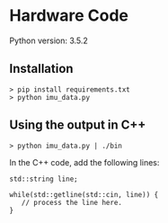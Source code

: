 # Hardware Code

Python version: 3.5.2

## Installation

```
> pip install requirements.txt
> python imu_data.py
```

## Using the output in C++

```
> python imu_data.py | ./bin
```

In the C++ code, add the following lines:

```
std::string line;

while(std::getline(std::cin, line)) {
   // process the line here.
}
```
